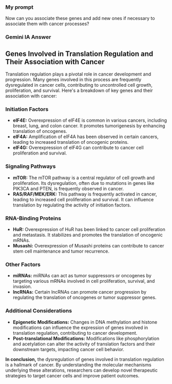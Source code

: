 ### My prompt
Now can you associate these genes and add new ones if necessary to associate them with cancer processes?

### Gemini IA Answer

## Genes Involved in Translation Regulation and Their Association with Cancer

Translation regulation plays a pivotal role in cancer development and progression. Many genes involved in this process are frequently dysregulated in cancer cells, contributing to uncontrolled cell growth, proliferation, and survival. Here's a breakdown of key genes and their association with cancer:

### Initiation Factors

- **eIF4E:** Overexpression of eIF4E is common in various cancers, including breast, lung, and colon cancer. It promotes tumorigenesis by enhancing translation of oncogenes.
- **eIF4A:** Amplification of eIF4A has been observed in certain cancers, leading to increased translation of oncogenic proteins.
- **eIF4G:** Overexpression of eIF4G can contribute to cancer cell proliferation and survival.

### Signaling Pathways

- **mTOR:** The mTOR pathway is a central regulator of cell growth and proliferation. Its dysregulation, often due to mutations in genes like PIK3CA and PTEN, is frequently observed in cancer.
- **RAS/RAF/MEK/ERK:** This pathway is frequently activated in cancer, leading to increased cell proliferation and survival. It can influence translation by regulating the activity of initiation factors.

### RNA-Binding Proteins

- **HuR:** Overexpression of HuR has been linked to cancer cell proliferation and metastasis. It stabilizes and promotes the translation of oncogenic mRNAs.
- **Musashi:** Overexpression of Musashi proteins can contribute to cancer stem cell maintenance and tumor recurrence.

### Other Factors

- **miRNAs:** miRNAs can act as tumor suppressors or oncogenes by targeting various mRNAs involved in cell proliferation, survival, and invasion.
- **lncRNAs:** Certain lncRNAs can promote cancer progression by regulating the translation of oncogenes or tumor suppressor genes.

### Additional Considerations

- **Epigenetic Modifications:** Changes in DNA methylation and histone modifications can influence the expression of genes involved in translation regulation, contributing to cancer development.
- **Post-translational Modifications:** Modifications like phosphorylation and acetylation can alter the activity of translation factors and their downstream targets, impacting cancer cell behavior.

**In conclusion,** the dysregulation of genes involved in translation regulation is a hallmark of cancer. By understanding the molecular mechanisms underlying these alterations, researchers can develop novel therapeutic strategies to target cancer cells and improve patient outcomes.